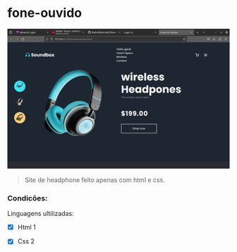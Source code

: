 # fone-ouvido


<img src="fone de ouvido(resultado).png" alt="Exemplo imagem">

> Site de headphone feito apenas com html e css.

### Condicões:

Linguagens ultilizadas:

- [x] Html 1
- [x] Css 2


